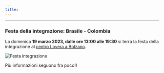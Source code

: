 ```yaml
---
title: 
---
```


---
### Festa della integrazione: Brasile - Colombia

La domenica **19 marzo 2023, dalle ore 13:00 alle 19:30** si terra la festa della integrazione al [centro Lovera a Bolzano](https://goo.gl/maps/fXMe9NfWG4qYPDqF6).

![Festa integrazione](../images/festa-integrazione.PNG)

Più informazioni seguono fra poco!!

